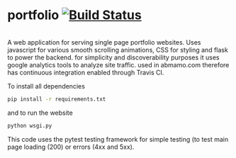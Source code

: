# portfolio [![Build Status](https://travis-ci.org/abmamo/portfolio.svg?branch=master)](https://travis-ci.org/abmamo/portfolio)
<br />
A web application for serving single page portfolio websites. Uses javascript for various smooth scrolling animations, CSS for styling and flask to power the backend. for simplicity and discoverability purposes it uses google analytics tools to analyze site traffic. used in abmamo.com therefore has continuous integration enabled through Travis CI.

To install all dependencies

```sh
pip install -r requirements.txt
```

and to run the website

```sh
python wsgi.py
```

This code uses the pytest testing framework for simple testing (to test main page loading (200) or errors (4xx and 5xx).

